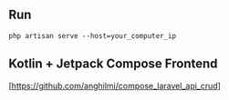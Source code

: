 ## Run
```
php artisan serve --host=your_computer_ip
```

## Kotlin + Jetpack Compose Frontend

[https://github.com/anghilmi/compose_laravel_api_crud]
